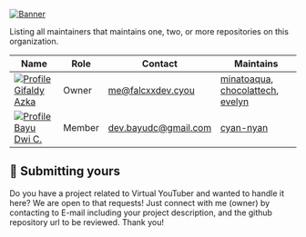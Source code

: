 [![Banner](https://cdn.upload.systems/uploads/BLcM5v5i.webp)](https://github.com/orgs/vrtpro/people)

Listing all maintainers that maintains one, two, or more repositories on this organization.

| Name                                                                                                              | Role   | Contact                                             | Maintains                                                                                                                                              |
| ----------------------------------------------------------------------------------------------------------------- | ------ | --------------------------------------------------- | ------------------------------------------------------------------------------------------------------------------------------------------------------ |
| [![Profile](https://avatars.githubusercontent.com/u/68645946?s=24) Gifaldy Azka](https://github.com/gifaldyazkaa) | Owner  | [me@falcxxdev.cyou](mailto:me@falcxxdev.cyou)       | [minatoaqua](https://github.com/vrtpro/minatoaqua), [chocolattech](https://github.com/vrtpro/chocolattech), [evelyn](https://github.com/vrtpro/evelyn) |
| [![Profile](https://avatars.githubusercontent.com/u/62124037?s=24) Bayu Dwi C.](https://github.com/BayuDC)        | Member | [dev.bayudc@gmail.com](mailto:dev.bayudc@gmail.com) | [cyan-nyan](https://github.com/vrtpro/cyan-nyan)                                                                                                       |

## :rocket: Submitting yours

Do you have a project related to Virtual YouTuber and wanted to handle it here? We are open to that requests! Just connect with me (owner) by contacting to E-mail including your project description, and the github repository url to be reviewed. Thank you!
